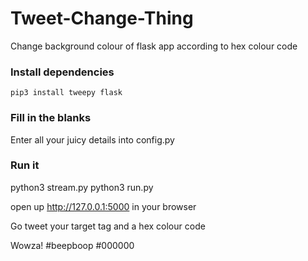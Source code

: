 # Tweet-Change-Thing

Change background colour of flask app according to hex colour code

### Install dependencies

    pip3 install tweepy flask

### Fill in the blanks     

Enter all your juicy details into config.py

### Run it

python3 stream.py
python3 run.py

open up http://127.0.0.1:5000 in your browser

Go tweet your target tag and a hex colour code

Wowza! #beepboop #000000
